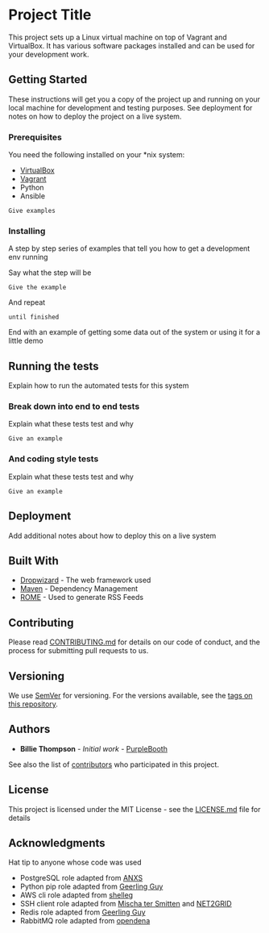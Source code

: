 # Project Title

This project sets up a Linux virtual machine on top of Vagrant and
VirtualBox. It has various software packages installed and can be used
for your development work.

## Getting Started

These instructions will get you a copy of the project up and running on your local machine for development and testing purposes. See deployment for notes on how to deploy the project on a live system.

### Prerequisites

You need the following installed on your *nix system:
* [VirtualBox](https://www.virtualbox.org)
* [Vagrant](https://www.vagrantup.com)
* Python
* Ansible

```
Give examples
```

### Installing

A step by step series of examples that tell you how to get a development env running

Say what the step will be

```
Give the example
```

And repeat

```
until finished
```

End with an example of getting some data out of the system or using it for a little demo

## Running the tests

Explain how to run the automated tests for this system

### Break down into end to end tests

Explain what these tests test and why

```
Give an example
```

### And coding style tests

Explain what these tests test and why

```
Give an example
```

## Deployment

Add additional notes about how to deploy this on a live system

## Built With

* [Dropwizard](http://www.dropwizard.io/1.0.2/docs/) - The web framework used
* [Maven](https://maven.apache.org/) - Dependency Management
* [ROME](https://rometools.github.io/rome/) - Used to generate RSS Feeds

## Contributing

Please read [CONTRIBUTING.md](https://gist.github.com/PurpleBooth/b24679402957c63ec426) for details on our code of conduct, and the process for submitting pull requests to us.

## Versioning

We use [SemVer](http://semver.org/) for versioning. For the versions available, see the [tags on this repository](https://github.com/your/project/tags). 

## Authors

* **Billie Thompson** - *Initial work* - [PurpleBooth](https://github.com/PurpleBooth)

See also the list of [contributors](https://github.com/your/project/contributors) who participated in this project.

## License

This project is licensed under the MIT License - see the [LICENSE.md](LICENSE.md) file for details

## Acknowledgments

Hat tip to anyone whose code was used

* PostgreSQL role adapted from [ANXS](https://github.com/ANXS/postgresql)
* Python pip role adapted from [Geerling Guy](https://github.com/geerlingguy/ansible-role-pip)
* AWS cli role adapted from [shelleg](https://galaxy.ansible.com/shelleg/aws_cli)
* SSH client role adapted from [Mischa ter Smitten](https://github.com/Oefenweb/ansible-ssh-client) and [NET2GRID](https://github.com/net2grid/ansible-ssh_keypair)
* Redis role adapted from [Geerling Guy](https://galaxy.ansible.com/geerlingguy/redis)
* RabbitMQ role adapted from [opendena](https://travis-ci.org/opendena/ansible-rabbitmq)
